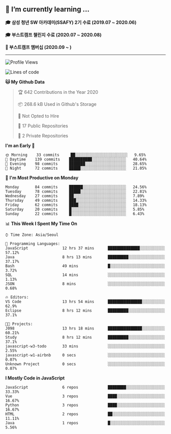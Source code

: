 ## 🌱 I’m currently learning ...

**🎓 삼성 청년 SW 아카데미(SSAFY) 2기 수료 (2019.07 ~ 2020.06)**

**🎓 부스트캠프 챌린지 수료 (2020.07 ~ 2020.08)**

**🏃  부스트캠프 멤버십 (2020.09 ~ )**
 
-----

<!--START_SECTION:waka-->
![Profile Views](http://img.shields.io/badge/Profile%20Views-7-blue)

![Lines of code](https://img.shields.io/badge/From%20Hello%20World%20I%27ve%20Written-34.5%20million%20lines%20of%20code-blue)

**🐱 My Github Data** 

> 🏆 642 Contributions in the Year 2020
 > 
> 📦 268.6 kB Used in Github's Storage 
 > 
> 🚫 Not Opted to Hire
 > 
> 📜 17 Public Repositories
 > 
> 🔑 2 Private Repositories 

**I'm an Early 🐤** 

```text
🌞 Morning    33 commits     ██░░░░░░░░░░░░░░░░░░░░░░░   9.65% 
🌆 Daytime    139 commits    ██████████░░░░░░░░░░░░░░░   40.64% 
🌃 Evening    98 commits     ███████░░░░░░░░░░░░░░░░░░   28.65% 
🌙 Night      72 commits     █████░░░░░░░░░░░░░░░░░░░░   21.05%

```
📅 **I'm Most Productive on Monday** 

```text
Monday       84 commits     ██████░░░░░░░░░░░░░░░░░░░   24.56% 
Tuesday      78 commits     █████░░░░░░░░░░░░░░░░░░░░   22.81% 
Wednesday    27 commits     ██░░░░░░░░░░░░░░░░░░░░░░░   7.89% 
Thursday     49 commits     ███░░░░░░░░░░░░░░░░░░░░░░   14.33% 
Friday       62 commits     ████░░░░░░░░░░░░░░░░░░░░░   18.13% 
Saturday     20 commits     █░░░░░░░░░░░░░░░░░░░░░░░░   5.85% 
Sunday       22 commits     █░░░░░░░░░░░░░░░░░░░░░░░░   6.43%

```


📊 **This Week I Spent My Time On** 

```text
⌚︎ Time Zone: Asia/Seoul

💬 Programming Languages: 
JavaScript               12 hrs 37 mins      ██████████████░░░░░░░░░░░   57.12% 
Java                     8 hrs 13 mins       █████████░░░░░░░░░░░░░░░░   37.17% 
Bash                     49 mins             █░░░░░░░░░░░░░░░░░░░░░░░░   3.72% 
SQL                      14 mins             ░░░░░░░░░░░░░░░░░░░░░░░░░   1.13% 
JSON                     8 mins              ░░░░░░░░░░░░░░░░░░░░░░░░░   0.68%

🔥 Editors: 
VS Code                  13 hrs 54 mins      ███████████████░░░░░░░░░░   62.9% 
Eclipse                  8 hrs 12 mins       █████████░░░░░░░░░░░░░░░░   37.1%

🐱‍💻 Projects: 
J098                     13 hrs 18 mins      ███████████████░░░░░░░░░░   60.21% 
Study                    8 hrs 12 mins       █████████░░░░░░░░░░░░░░░░   37.1% 
javascript-w3-todo       33 mins             ░░░░░░░░░░░░░░░░░░░░░░░░░   2.55% 
javascript-w1-airbnb     0 secs              ░░░░░░░░░░░░░░░░░░░░░░░░░   0.07% 
Unknown Project          0 secs              ░░░░░░░░░░░░░░░░░░░░░░░░░   0.07%

```

**I Mostly Code in JavaScript** 

```text
JavaScript               6 repos             ████████░░░░░░░░░░░░░░░░░   33.33% 
Vue                      3 repos             ████░░░░░░░░░░░░░░░░░░░░░   16.67% 
Python                   3 repos             ████░░░░░░░░░░░░░░░░░░░░░   16.67% 
HTML                     2 repos             ██░░░░░░░░░░░░░░░░░░░░░░░   11.11% 
Java                     1 repos             █░░░░░░░░░░░░░░░░░░░░░░░░   5.56%

```



<!--END_SECTION:waka-->
